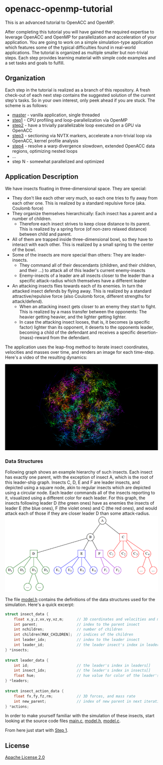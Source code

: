 # openacc-openmp-tutorial
This is an advanced tutorial to OpenACC and OpenMP.

After completing this tutorial you will have gained the required expertise to leverage OpenACC and OpenMP for parallelization and acceleration of your application.
You are going to work on a simple simulation-type application which features some of the typical difficulties found in real-world applications. The tutorial is organized as multiple smaller but non-trivial steps. Each step provides learning material with simple code examples and a set tasks and goals to fulfill.

## Organization

Each step in the tutorial is realized as a branch of this repository. A fresh check-out of each next step contains the suggested solution of the current step's tasks. So in your own interest, only peek ahead if you are stuck. The scheme is as follows:
* [master](../../blob/master/README.md) - vanilla application, single threaded
* [step1](../../blob/step1/step.md) - CPU profiling and loop-parallelization via OpenMP
* [step2](../../blob/step2/step.md) - have a trivially parallelizable loop executed on a GPU via OpenACC
* [step3](../../blob/step3/step.md) - sectioning via NVTX markers, accelerate a non-trivial loop via OpenACC, kernel profile analysis
* [step4](../../blob/step4/step.md) - resolve a warp divergence slowdown, extended OpenACC data regions, optimizing nested loops
* ...
* step N - somewhat parallelized and optimized

## Application Description

We have insects floating in three-dimensional space.
They are special:
* They don't like each other very much, so each one tries to fly away from each other one. This is realized by a standard repulsive force (aka. Coulomb force)
* They organize themselves hierarchically: Each insect has a parent and a number of children.
  * Therefore each insect strives to keep close distance to its parent. This is realized by a spring force (of non-zero relaxed distance) between child and parent.
* All of them are trapped inside three-dimensional bowl, so they have to interact with each other. This is realized by a small spring to the center of the bowl.
* Some of the insects are more special than others: They are leader-insects.
  * They command all of their descendants (children, and their children, and their ...) to attack all of this leader's current enemy-insects
  * Enemy-insects of a leader are all insects closer to the leader than a specific attack-radius which themselves have a different leader
* An attacking insects flies towards each of its enemies. In turn the attacked insect defends by flying away. This is realized by a standard attractive/repulsive force (also Coulomb force, different strengths for attack/defend). 
  * When an attacking insect gets closer to an enemy they start to fight. This is realized by a mass transfer between the opponents: The heavier getting heavier, and the lighter getting lighter.
  * In case the attacking insect looses, that is, it becomes (a specific factor) lighter than its opponent, it deserts to the opponents leader, becoming a child of the defendant and receives a specific desertion-(mass)-reward from the defendant.

The application uses the leap-frog method to iterate insect coordinates, velocities and masses over time, and renders an image for each time-step. Here's a video of the resulting dynamics:

[![Video of fighting insects](images/iteration.0266.png)](https://youtu.be/kSJTehI57x4)

### Data Structures
Following graph shows an example hierarchy of such insects. Each insect has exactly one parent, with the exception of insect A, which is the root of this leader-ship graph. Insects C, D, E and F are leader insects, and depicted using a square node, akin to regular insects which are depicted using a circular node. Each leader commands all of the insects reporting to it, visualized using a different color for each leader. For this graph, the insects following leader D (the green ones) have as enemies the insects of leader E (the blue ones), F (the violet ones) and C (the red ones), and would attack each of those if they are closer leader D than some attack-radius.
![Insect Hierarchy](images/leadership-graph.png)

The file [model.h](model.h) contains the definitions of the data structures used for the simulation. Here's a quick excerpt:
```C
struct insect_data {
	float x,y,z,vx,vy,vz,m;      // 3D coordinates and velocities and mass
	int parent;                  // index to the parent insect
	int nchildren;               // number of children
	int children[MAX_CHILDREN];  // indices of the children
	int leader_idx;              // index to the leader insect
	int leader_id;               // the leader insect's index in leaders[]
} *insects;

struct leader_data {
	int id;                      // the leader's index in leaders[]
	int insect_idx;              // the leader's index in insects[]
	float hue;                   // hue value for color of the leader's insects
} *leaders;

struct insect_action_data {
	float fx,fy,fz,rm;           // 3D forces, and mass rate
	int new_parent;              // index of new parent in next iteration
} *actions;
```

In order to make yourself familiar with the simulation of these insects, start looking at the source code files [main.c](main.c), [model.h](model.h), [model.c](model.c).

From here just start with [Step 1](../../blob/step1/step.md).

## License
[Apache License 2.0](LICENSE)
